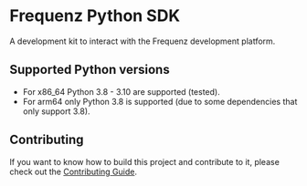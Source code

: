 # Frequenz Python SDK

A development kit to interact with the Frequenz development platform.

## Supported Python versions

* For x86_64 Python 3.8 - 3.10 are supported (tested).
* For arm64 only Python 3.8 is supported (due to some dependencies that only support 3.8).

## Contributing

If you want to know how to build this project and contribute to it, please
check out the [Contributing
Guide](https://github.com/frequenz-floss/frequenz-sdk-python/CONTRIBUTING.md).
